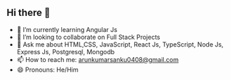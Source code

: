 ## Hi there 👋



- 🌱 I’m currently learning Angular Js
- 👯 I’m looking to collaborate on Full Stack Projects
- 💬 Ask me about HTML,CSS, JavaScript, React Js, TypeScript, Node Js, Express Js, Postgresql, Mongodb
- 📫 How to reach me: arunkumarsanku0408@gmail.com
- 😄 Pronouns: He/Him
